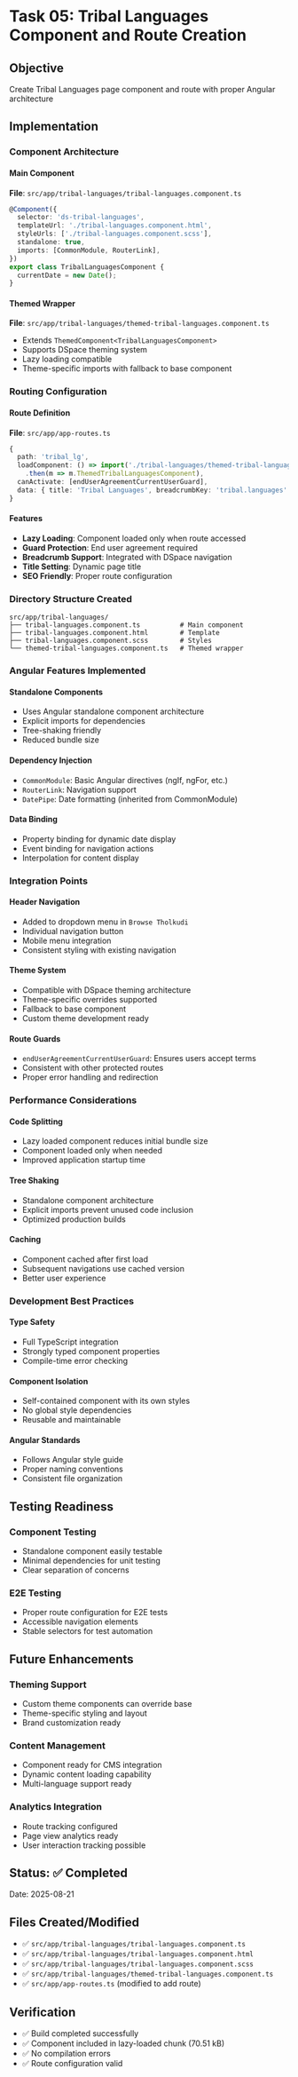 # Task 05: Tribal Languages Component and Route Creation

## Objective
Create Tribal Languages page component and route with proper Angular architecture

## Implementation

### Component Architecture

#### Main Component
**File**: `src/app/tribal-languages/tribal-languages.component.ts`
```typescript
@Component({
  selector: 'ds-tribal-languages',
  templateUrl: './tribal-languages.component.html',
  styleUrls: ['./tribal-languages.component.scss'],
  standalone: true,
  imports: [CommonModule, RouterLink],
})
export class TribalLanguagesComponent {
  currentDate = new Date();
}
```

#### Themed Wrapper
**File**: `src/app/tribal-languages/themed-tribal-languages.component.ts`
- Extends `ThemedComponent<TribalLanguagesComponent>`
- Supports DSpace theming system
- Lazy loading compatible
- Theme-specific imports with fallback to base component

### Routing Configuration

#### Route Definition
**File**: `src/app/app-routes.ts`
```typescript
{
  path: 'tribal_lg',
  loadComponent: () => import('./tribal-languages/themed-tribal-languages.component')
    .then(m => m.ThemedTribalLanguagesComponent),
  canActivate: [endUserAgreementCurrentUserGuard],
  data: { title: 'Tribal Languages', breadcrumbKey: 'tribal.languages' },
}
```

#### Features
- **Lazy Loading**: Component loaded only when route accessed
- **Guard Protection**: End user agreement required
- **Breadcrumb Support**: Integrated with DSpace navigation
- **Title Setting**: Dynamic page title
- **SEO Friendly**: Proper route configuration

### Directory Structure Created
```
src/app/tribal-languages/
├── tribal-languages.component.ts          # Main component
├── tribal-languages.component.html        # Template
├── tribal-languages.component.scss        # Styles
└── themed-tribal-languages.component.ts   # Themed wrapper
```

### Angular Features Implemented

#### Standalone Components
- Uses Angular standalone component architecture
- Explicit imports for dependencies
- Tree-shaking friendly
- Reduced bundle size

#### Dependency Injection
- `CommonModule`: Basic Angular directives (ngIf, ngFor, etc.)
- `RouterLink`: Navigation support
- `DatePipe`: Date formatting (inherited from CommonModule)

#### Data Binding
- Property binding for dynamic date display
- Event binding for navigation actions
- Interpolation for content display

### Integration Points

#### Header Navigation
- Added to dropdown menu in `Browse Tholkudi`
- Individual navigation button
- Mobile menu integration
- Consistent styling with existing navigation

#### Theme System
- Compatible with DSpace theming architecture
- Theme-specific overrides supported
- Fallback to base component
- Custom theme development ready

#### Route Guards
- `endUserAgreementCurrentUserGuard`: Ensures users accept terms
- Consistent with other protected routes
- Proper error handling and redirection

### Performance Considerations

#### Code Splitting
- Lazy loaded component reduces initial bundle size
- Component loaded only when needed
- Improved application startup time

#### Tree Shaking
- Standalone component architecture
- Explicit imports prevent unused code inclusion
- Optimized production builds

#### Caching
- Component cached after first load
- Subsequent navigations use cached version
- Better user experience

### Development Best Practices

#### Type Safety
- Full TypeScript integration
- Strongly typed component properties
- Compile-time error checking

#### Component Isolation
- Self-contained component with its own styles
- No global style dependencies
- Reusable and maintainable

#### Angular Standards
- Follows Angular style guide
- Proper naming conventions
- Consistent file organization

## Testing Readiness

### Component Testing
- Standalone component easily testable
- Minimal dependencies for unit testing
- Clear separation of concerns

### E2E Testing
- Proper route configuration for E2E tests
- Accessible navigation elements
- Stable selectors for test automation

## Future Enhancements

### Theming Support
- Custom theme components can override base
- Theme-specific styling and layout
- Brand customization ready

### Content Management
- Component ready for CMS integration
- Dynamic content loading capability
- Multi-language support ready

### Analytics Integration
- Route tracking configured
- Page view analytics ready
- User interaction tracking possible

## Status: ✅ Completed
Date: 2025-08-21

## Files Created/Modified
- ✅ `src/app/tribal-languages/tribal-languages.component.ts`
- ✅ `src/app/tribal-languages/tribal-languages.component.html`
- ✅ `src/app/tribal-languages/tribal-languages.component.scss`
- ✅ `src/app/tribal-languages/themed-tribal-languages.component.ts`
- ✅ `src/app/app-routes.ts` (modified to add route)

## Verification
- ✅ Build completed successfully
- ✅ Component included in lazy-loaded chunk (70.51 kB)
- ✅ No compilation errors
- ✅ Route configuration valid